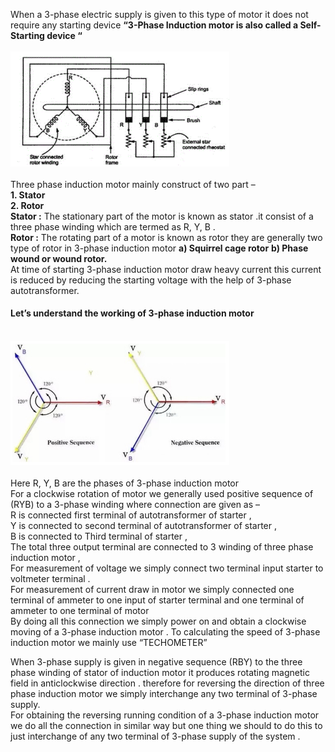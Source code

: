 
<p>When a 3-phase electric supply is given to this type of motor it does not require any starting device 
<b>“3-Phase Induction motor is also called a Self-Starting device “ </b> <br><br>
  

  <img src="images/Screenshot 2023-02-09 130650.png" width="350" hight="350">
  <br><br>
Three phase induction motor mainly construct of two part –<br>
  <b>1.	Stator </b><br>
  <b>2.	Rotor</b><br>
  <b>Stator :</b> The stationary part of the motor is known as stator .it consist of a three phase winding which are termed as R, Y, B .<br>
  <b>Rotor :</b> The rotating part of a motor is known as rotor they are generally two type of rotor in 3-phase induction motor
  <b>a)	Squirrel cage rotor</b> 
  <b>b)	Phase wound or wound rotor.</b><br>
  At time of starting 3-phase induction motor draw heavy current this current is reduced by reducing the starting voltage with the help of 3-phase autotransformer.
<br>






<p> <h4>Let’s understand the working of 3-phase induction motor </h4><p> <br>
 
<img src="images/Screenshot_20230209_125927.png" width="350" hight="350" >
  <br><br>
Here R, Y, B are the phases of 3-phase induction motor <br>
For a clockwise rotation of motor we generally used positive sequence of (RYB) to a 3-phase winding where connection are given as –<br>
R is connected first terminal of autotransformer of starter , <br>
Y is connected to second terminal of autotransformer of starter ,<br>
B is connected to Third terminal of starter ,<br>
The total three output terminal are connected to 3 winding of three phase induction motor ,<br>
For measurement of voltage we simply connect two terminal input starter to voltmeter terminal .<br>
For measurement of current draw in motor we simply connected one terminal of ammeter to one input of starter terminal and one terminal of ammeter to one terminal of motor<br> 
By doing all this connection we simply power on and obtain a clockwise moving of a 3-phase induction motor .                                                                       To calculating the speed of 3-phase induction motor we mainly use “TECHOMETER”<br>

When 3-phase supply is given in negative sequence (RBY) to the three phase winding of stator of induction motor it produces rotating magnetic  field in anticlockwise direction .                                      therefore for reversing the direction of three phase induction motor we simply interchange any two terminal of 3-phase supply.<br>
  For obtaining the reversing running condition of a 3-phase induction motor we do all the connection in similar way but one thing we should to do this to just interchange of any two terminal of 3-phase supply of the system .<br>
  
